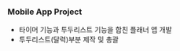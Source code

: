 ### Mobile App Project
- 타이머 기능과 투두리스트 기능을 합친 플래너 앱 개발
- 투두리스트(달력)부분 제작 및 총괄

<!--
**anyooin/anyooin** is a ✨ _special_ ✨ repository because its `README.md` (this file) appears on your GitHub profile.

Here are some ideas to get you started:

- 🔭 I’m currently working on ...
- 🌱 I’m currently learning ...
- 👯 I’m looking to collaborate on ...
- 🤔 I’m looking for help with ...
- 💬 Ask me about ...
- 📫 How to reach me: ...
- 😄 Pronouns: ...
- ⚡ Fun fact: ...
-->
